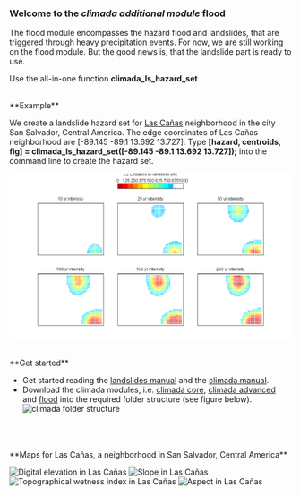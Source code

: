 ### Welcome to the *climada additional module*  **flood** 

The flood module encompasses the hazard flood and landslides, that are triggered through heavy precipitation events. For now, we are still working on the flood module. But the good news is, that the landslide part is ready to use.

Use the all-in-one function **climada_ls_hazard_set**

<br>
**Example**

We create a landslide hazard set for [Las Cañas](https://www.google.ch/maps/place/Ilopango,+El+Salvador) neighborhood in the city San Salvador, Central America. The edge coordinates of Las Cañas neighborhood are [-89.145 -89.1 13.692 13.727].
Type **[hazard, centroids, fig] = climada_ls_hazard_set([-89.145 -89.1 13.692 13.727]);** into the command line to create the hazard set.

![Landslide areas for different return periods in Las Cañas](docs/Landslide_hazard_las_canas.png)


<br>
**Get started**

* Get started reading the [landslides manual](/docs/climada_module_landslides.pdf) and the [climada manual](../../../climada/blob/master/docs/climada_manual.pdf).
* Download the climada modules, i.e. [climada core](https://github.com/davidnbresch/climada),  [climada advanced](https://github.com/davidnbresch/climada_advanced) and [flood](https://github.com/davidnbresch/climada_module_flood) into the required folder structure (see figure below).
![climada folder structure](https://raw.githubusercontent.com/wiki/davidnbresch/climada/images/climada_folder_structure.png)

<br>
<br>
<br>
**Maps for Las Cañas, a neighborhood in San Salvador, Central America**

![Digital elevation in Las Cañas](https://raw.githubusercontent.com/davidnbresch/climada_module_flood/master/docs/DEM_las_canas.png)
![Slope in Las Cañas](https://raw.githubusercontent.com/davidnbresch/climada_module_flood/master/docs/Slope_las_canas.png)
![Topographical wetness index in Las Cañas](https://raw.githubusercontent.com/davidnbresch/climada_module_flood/master/docs/TWI_las_canas.png)
![Aspect in Las Cañas](https://raw.githubusercontent.com/davidnbresch/climada_module_flood/master/docs/Aspect_las_canas.png)






